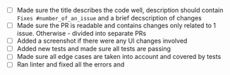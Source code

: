 - [ ] Made sure the title describes the code well, description should contain `Fixes #number_of_an_issue` and a brief decscription of changes
- [ ] Made sure the PR is readable and contains changes only related to 1 issue. Otherwise - divided into separate PRs 
- [ ] Added a screenshot if there were any UI changes involved 
- [ ] Added new tests and made sure all tests are passing
- [ ] Made sure all edge cases are taken into account and covered by tests
- [ ] Ran linter and fixed all the errors and 
